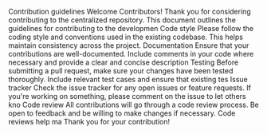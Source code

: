Contribution guidelines
Welcome Contributors!
Thank you for considering contributing to the centralized repository. This document outlines the guidelines for contributing to the developmen
Code style
Please follow the coding style and conventions used in the existing codebase. This helps maintain consistency across the project.
Documentation
Ensure that your contributions are well-documented. Include comments in your code where necessary and provide a clear and concise description
Testing
Before submitting a pull request, make sure your changes have been tested thoroughly. Include relevant test cases and ensure that existing tes
Issue tracker
Check the issue tracker for any open issues or feature requests. If you're working on something, please comment on the issue to let others kno
Code review
All contributions will go through a code review process. Be open to feedback and be willing to make changes if necessary. Code reviews help ma
Thank you for your contribution!

